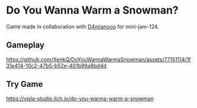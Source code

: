 # Do You Wanna Warm a Snowman?
Game made in collaboration with [D4mianooo](https://github.com/D4mianooo) for mini-jam-124.

## Gameplay
https://github.com/XenkQ/DoYouWannaWarmaSnowman/assets/77151114/1f31e414-10c2-47b5-b52e-401b99a8bd4d

## Try Game
https://visla-studio.itch.io/do-you-wanna-warm-a-snowman
